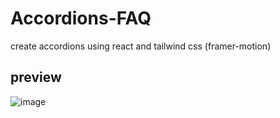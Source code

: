 # Accordions-FAQ
create accordions using react and tailwind css (framer-motion)

## preview 
![image](https://user-images.githubusercontent.com/127585158/225286234-67ef2788-3154-4fb0-8328-c031ec531db6.png)
